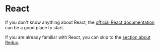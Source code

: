 # React

If you don't know anything about React, the [official React documentation](https://facebook.github.io/react/docs/hello-world.html) can be a good place to start.

 If you are already familiar with React, you can skip to the [section about Redux](/doc/react-redux/redux.md).